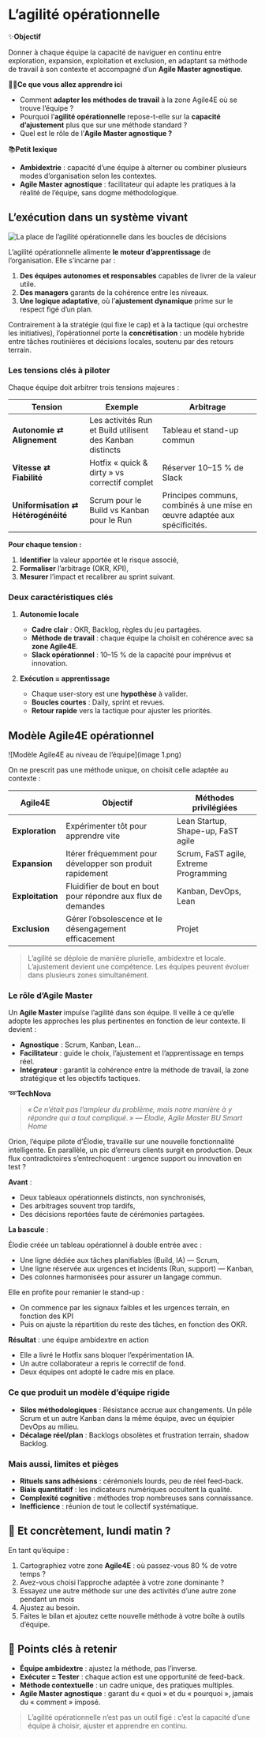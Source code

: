 # L’agilité opérationnelle

✨**Objectif**

Donner à chaque équipe la capacité de naviguer en continu entre exploration, expansion, exploitation et exclusion, en adaptant sa méthode de travail à son contexte et accompagné d’un **Agile Master agnostique**.

🧑‍🎓**Ce que vous allez apprendre ici**

- Comment **adapter les méthodes de travail** à la zone Agile4E où se trouve l’équipe ?
- Pourquoi l’**agilité opérationnelle** repose-t-elle sur la **capacité d’ajustement** plus que sur une méthode standard ?
- Quel est le rôle de l’**Agile Master agnostique ?**

📚**Petit lexique**

- **Ambidextrie** : capacité d’une équipe à alterner ou combiner plusieurs modes d’organisation selon les contextes.
- **Agile Master agnostique** : facilitateur qui adapte les pratiques à la réalité de l’équipe, sans dogme méthodologique.

## L’exécution dans un système vivant

![La place de l’agilité opérationnelle dans les boucles de décisions](image.png)

L’agilité opérationnelle alimente **le moteur d’apprentissage** de l’organisation. Elle s’incarne par :

1. **Des équipes autonomes et responsables** capables de livrer de la valeur utile.
2. **Des managers** garants de la cohérence entre les niveaux.
3. **Une logique adaptative**, où l’**ajustement dynamique** prime sur le respect figé d’un plan.

Contrairement à la stratégie (qui fixe le cap) et à la tactique (qui orchestre les initiatives), l’opérationnel porte la **concrétisation** : un modèle hybride entre tâches routinières et décisions locales, soutenu par des retours terrain.

### Les tensions clés à piloter

Chaque équipe doit arbitrer trois tensions majeures :

| Tension | Exemple | Arbitrage |
| --- | --- | --- |
| **Autonomie ⇄ Alignement** | Les activités Run et Build utilisent des Kanban distincts | Tableau et stand-up commun |
| **Vitesse ⇄ Fiabilité** | Hotfix « quick & dirty » vs correctif complet | Réserver 10–15 % de Slack |
| **Uniformisation ⇄ Hétérogénéité** | Scrum pour le Build vs Kanban pour le Run | Principes communs, combinés à une mise en œuvre adaptée aux spécificités. |

**Pour chaque tension :**

1. **Identifier** la valeur apportée et le risque associé,
2. **Formaliser** l’arbitrage (OKR, KPI),
3. **Mesurer** l’impact et recalibrer au sprint suivant.

### Deux caractéristiques clés

1. **Autonomie locale**

    - **Cadre clair** : OKR, Backlog, règles du jeu partagées.
    - **Méthode de travail** : chaque équipe la choisit en cohérence avec sa **zone Agile4E**.
    - **Slack opérationnel** : 10–15 % de la capacité pour imprévus et innovation.

2. **Exécution = apprentissage**

    - Chaque user-story est une **hypothèse** à valider.
    - **Boucles courtes** : Daily, sprint et revues.
    - **Retour rapide** vers la tactique pour ajuster les priorités.

## Modèle Agile4E opérationnel

![Modèle Agile4E au niveau de l’équipe](image 1.png)

On ne prescrit pas une méthode unique, on choisit celle adaptée au contexte :

| Agile4E | Objectif | Méthodes privilégiées |
| --- | --- | --- |
| **Exploration** | Expérimenter tôt pour apprendre vite | Lean Startup, Shape-up, FaST agile |
| **Expansion** | Itérer fréquemment pour développer son produit rapidement | Scrum, FaST agile, Extreme Programming |
| **Exploitation** | Fluidifier de bout en bout pour répondre aux flux de demandes | Kanban, DevOps, Lean |
| **Exclusion** | Gérer l’obsolescence et le désengagement efficacement | Projet |

> L’agilité se déploie de manière plurielle, ambidextre et locale. L’ajustement devient une compétence. Les équipes peuvent évoluer dans plusieurs zones simultanément.

### Le rôle d’Agile Master

Un **Agile Master** impulse l’agilité dans son équipe. Il veille à ce qu’elle adopte les approches les plus pertinentes en fonction de leur contexte. Il devient :

- **Agnostique** : Scrum, Kanban, Lean…
- **Facilitateur** : guide le choix, l’ajustement et l’apprentissage en temps réel.
- **Intégrateur** : garantit la cohérence entre la méthode de travail, la zone stratégique et les objectifs tactiques.

➿**TechNova**

> *« Ce n’était pas l’ampleur du problème, mais notre manière à y répondre qui a tout compliqué. » — Élodie, Agile Master BU Smart Home*

Orion, l’équipe pilote d’Élodie, travaille sur une nouvelle fonctionnalité intelligente. En parallèle, un pic d’erreurs clients surgit en production. Deux flux contradictoires s’entrechoquent : urgence support ou innovation en test ?

**Avant** :

- Deux tableaux opérationnels distincts, non synchronisés,
- Des arbitrages souvent trop tardifs,
- Des décisions reportées faute de cérémonies partagées.

**La bascule** :

Élodie créée un tableau opérationnel à double entrée avec :

- Une ligne dédiée aux tâches planifiables (Build, IA) — Scrum,
- Une ligne réservée aux urgences et incidents (Run, support) — Kanban,
- Des colonnes harmonisées pour assurer un langage commun.

Elle en profite pour remanier le stand-up :

- On commence par les signaux faibles et les urgences terrain, en fonction des KPI
- Puis on ajuste la répartition du reste des tâches, en fonction des OKR.

**Résultat** : une équipe ambidextre en action

- Elle a livré le Hotfix sans bloquer l’expérimentation IA.
- Un autre collaborateur a repris le correctif de fond.
- Deux équipes ont adopté le cadre mis en place.

### Ce que produit un modèle d’équipe rigide

- **Silos méthodologiques** : Résistance accrue aux changements. Un pôle Scrum et un autre Kanban dans la même équipe, avec un équipier DevOps au milieu.
- **Décalage réel/plan** : Backlogs obsolètes et frustration terrain, shadow Backlog.

### Mais aussi, limites et pièges

- **Rituels sans adhésions** : cérémoniels lourds, peu de réel feed-back.
- **Biais quantitatif** : les indicateurs numériques occultent la qualité.
- **Complexité cognitive** : méthodes trop nombreuses sans connaissance.
- **Inefficience** : réunion de tout le collectif systématique.

## 👣 Et concrètement, lundi matin ?

En tant qu’équipe :

1. Cartographiez votre zone **Agile4E** : où passez-vous 80 % de votre temps ?
2. Avez-vous choisi l’approche adaptée à votre zone dominante ?
3. Essayez une autre méthode sur une des activités d’une autre zone pendant un mois
4. Ajustez au besoin.
5. Faites le bilan et ajoutez cette nouvelle méthode à votre boîte à outils d’équipe.

## 🔑 Points clés à retenir

- **Équipe ambidextre** : ajustez la méthode, pas l’inverse.
- **Exécuter = Tester** : chaque action est une opportunité de feed-back.
- **Méthode contextuelle** : un cadre unique, des pratiques multiples.
- **Agile Master agnostique** : garant du « quoi » et du « pourquoi », jamais du « comment » imposé.

> L’agilité opérationnelle n’est pas un outil figé : c’est la capacité d’une équipe à choisir, ajuster et apprendre en continu.